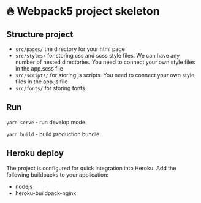# 🔥 Webpack5 project skeleton

## Structure project

- `src/pages/` the directory for your html page
- `src/styles/` for storing css and scss style files. We can have any number of nested directories. You need to connect your own style files in the app.scss file
- `src/scripts/` for storing js scripts. You need to connect your own style files in the app.js file
- `src/fonts/` for storing fonts

## Run

`yarn serve` - run develop mode

`yarn build` - build production bundle

## Heroku deploy

The project is configured for quick integration into Heroku. Add the following buildpacks to your application:
- nodejs
- heroku-buildpack-nginx